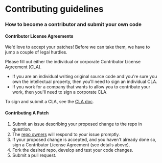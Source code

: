 # Contributing guidelines

### How to become a contributor and submit your own code

#### Contributor License Agreements

We'd love to accept your patches! Before we can take them, we have to jump a couple of legal hurdles.

Please fill out either the individual or corporate Contributor License Agreement \(CLA\).

* If you are an individual writing original source code and you're sure you own the intellectual property, then you'll need to sign an individual CLA.
* If you work for a company that wants to allow you to contribute your work, then you'll need to sign a corporate CLA.

To sign and submit a CLA, see the [CLA doc](https://git.k8s.io/community/CLA.md).

#### Contributing A Patch

1. Submit an issue describing your proposed change to the repo in question.
2. The [repo owners](https://github.intuit.com/dev-devx/cutlass/blob/master/OWNERS) will respond to your issue promptly.
3. If your proposed change is accepted, and you haven't already done so, sign a Contributor License Agreement \(see details above\).
4. Fork the desired repo, develop and test your code changes.
5. Submit a pull request.

